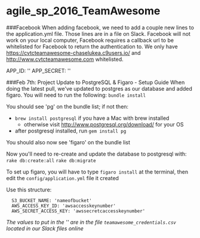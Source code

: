 # agile_sp_2016_TeamAwesome

###Facebook
When adding facebook, we need to add a couple new lines to the application.yml file. Those lines are in a file on Slack. Facebook will not work on your local computer, Facebook requires a callback url to be whitelisted for Facebook to return the authentication to. We only have https://cvtcteamawesome-chaselukea.c9users.io/ and http://www.cvtcteamawesome.com whitelisted.

  APP_ID: ''
  APP_SECRET: ''

###Feb 7th: Project Update to PostgreSQL & Figaro - Setup Guide
When doing the latest pull, we've updated to postgres as our database and added figaro. You will need to run the following:
  `bundle install`

You should see 'pg' on the bundle list; if not then:

  - `brew install postgresql` if you have a Mac with brew installed
    - otherwise visit http://www.postgresql.org/download/ for your OS
  - after postgresql installed, run `gem install pg`

You should also now see 'figaro' on the bundle list

Now you'll need to re-create and update the database to postgresql with:
  `rake db:create:all`
  `rake db:migrate`

To set up figaro, you will have to type `figaro install` at the terminal,
then edit the `config/application.yml` file it created

Use this structure:
```
  S3_BUCKET_NAME: 'nameofbucket'
  AWS_ACCESS_KEY_ID: 'awsaccesskeynumber'
  AWS_SECRET_ACCESS_KEY: 'awssecretcaccesskeynumber'
```

*The values to put in the '' are in the file `teamawesome_credentials.csv` located in our Slack files online*
